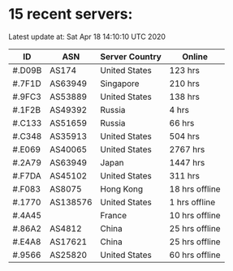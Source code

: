 # 15 recent servers:

Latest update at: Sat Apr 18 14:10:10 UTC 2020

| ID | ASN | Server Country | Online |
| -- | --- | -------------- | ------ |
| #.D09B | AS174 | United States | 123 hrs |
| #.7F1D | AS63949 | Singapore | 210 hrs |
| #.9FC3 | AS53889 | United States | 138 hrs |
| #.1F2B | AS49392 | Russia | 4 hrs |
| #.C133 | AS51659 | Russia | 66 hrs |
| #.C348 | AS35913 | United States | 504 hrs |
| #.E069 | AS40065 | United States | 2767 hrs |
| #.2A79 | AS63949 | Japan | 1447 hrs |
| #.F7DA | AS45102 | United States | 311 hrs |
| #.F083 | AS8075 | Hong Kong | 18 hrs offline |
| #.1770 | AS138576 | United States | 1 hrs offline |
| #.4A45 |  | France | 10 hrs offline |
| #.86A2 | AS4812 | China | 25 hrs offline |
| #.E4A8 | AS17621 | China | 25 hrs offline |
| #.9566 | AS25820 | United States | 60 hrs offline |


